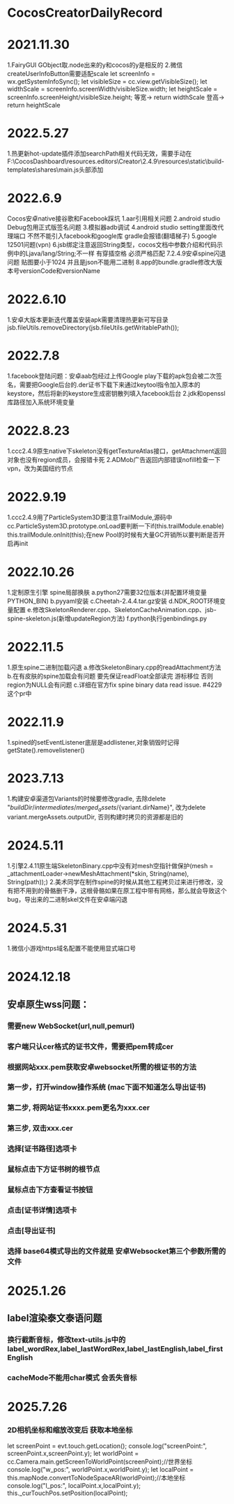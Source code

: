 # CocosCreatorDailyRecord
# 2021.11.30
1.FairyGUI GObject取.node出来的y和cocos的y是相反的
2.微信createUserInfoButton需要适配scale
     let screenInfo = wx.getSystemInfoSync();
     let visibleSize = cc.view.getVisibleSize(); 
     let widthScale = screenInfo.screenWidth/visibleSize.width;
     let heightScale = screenInfo.screenHeight/visibleSize.height;
     等宽-> return widthScale
     登高-> return heightScale
# 2022.5.27
1.热更新hot-update插件添加searchPath相关代码无效，需要手动在F:\CocosDashboard\resources\.editors\Creator\2.4.9\resources\static\build-templates\shares\main.js头部添加
# 2022.6.9
Cocos安卓native接谷歌和Facebook踩坑
1.aar引用相关问题
2.android studio Debug包用正式版签名问题
3.模拟器adb调试
4.android studio setting里面改代理端口 不然不能引入facebook和google库 gradle会报错(翻墙梯子)
5.google 12501问题(vpn)
6.jsb绑定注意返回String类型，cocos文档中参数介绍和代码示例中的Ljava/lang/String;不一样 有穿插空格 必须严格匹配
7.2.4.9安卓spine闪退问题 贴图要小于1024 并且是json不能用二进制
8.app的bundle.gradle修改大版本号versionCode和versionName
# 2022.6.10
1.安卓大版本更新迭代覆盖安装apk需要清理热更新可写目录 jsb.fileUtils.removeDirectory(jsb.fileUtils.getWritablePath());
# 2022.7.8
1.facebook登陆问题：安卓aab包经过上传Google play下载的apk包会被二次签名，需要把Google后台的.der证书下载下来通过keytool指令加入原本的keystore，然后将新的keystore生成密钥散列填入facebook后台
2.jdk和openssl库路径加入系统环境变量
# 2022.8.23
1.ccc2.4.9原生native下skeleton没有getTextureAtlas接口，getAttachment返回对象也没有region成员，会报错卡死
2.ADMob广告返回内部错误nofill检查一下vpn，改为美国纽约节点
# 2022.9.19
1.ccc2.4.9用了ParticleSystem3D要注意TrailModule,源码中cc.ParticleSystem3D.prototype.onLoad要判断一下if(this.trailModule.enable) this.trailModule.onInit(this);在new Pool的时候有大量GC开销所以要判断是否开启再init
# 2022.10.26
1.定制原生引擎 spine局部换肤
     a.python27需要32位版本(并配置环境变量PYTHON_BIN)
     b.pyyaml安装
     c.Cheetah-2.4.4.tar.gz安装
     d.NDK_ROOT环境变量配置
     e.修改SkeletonRenderer.cpp、SkeletonCacheAnimation.cpp、jsb-spine-skeleton.js(新增updateRegion方法)
     f.python执行genbindings.py
# 2022.11.5
1.原生spine二进制加载闪退
     a.修改SkeletonBinary.cpp的readAttachment方法
     b.在有皮肤的spine加载会有问题 要先保证readFloat全部读完 游标移位 否则region为NULL会有问题
     c.详细在官方fix spine binary data read issue. #4229这个pr中
# 2022.11.9
1.spined的setEventListener底层是addlistener,对象销毁时记得getState().removelistener()
# 2023.7.13
1.构建安卓渠道包Variants的时候要修改gradle, 去除delete "${buildDir}/intermediates/merged_assets/${variant.dirName}", 改为delete variant.mergeAssets.outputDir, 否则构建时拷贝的资源都是旧的
# 2024.5.11
1.引擎2.4.11原生端SkeletonBinary.cpp中没有对mesh空指针做保护(mesh = _attachmentLoader->newMeshAttachment(*skin, String(name), String(path));)
2.美术同学在制作spine的时候从其他工程拷贝过来进行修改，没有把不用到的骨骼删干净，这根骨骼如果在原工程中带有网格，那么就会导致这个bug，导出来的二进制skel文件在安卓端闪退
# 2024.5.31
1.微信小游戏https域名配置不能使用显式端口号
# 2024.12.18
## 安卓原生wss问题：
### 需要new WebSocket(url,null,pemurl)
### 客户端只认cer格式的证书文件，需要把pem转成cer
### 根据网站xxx.pem获取安卓websocket所需的根证书的方法
### 第一步，打开window操作系统 (mac下面不知道怎么导出证书)
### 第二步, 将网站证书xxxx.pem更名为xxx.cer
### 第三步, 双击xxx.cer
### 选择[证书路径]选项卡
### 鼠标点击下方证书树的根节点
### 鼠标点击下方查看证书按钮
### 点击[证书详情]选项卡
### 点击[导出证书]
### 选择 base64模式导出的文件就是 安卓Websocket第三个参数所需的文件
# 2025.1.26
## label渲染泰文泰语问题
### 换行截断音标，修改text-utils.js中的label_wordRex,label_lastWordRex,label_lastEnglish,label_firstEnglish
### cacheMode不能用char模式 会丢失音标
# 2025.7.26
### 2D相机坐标和缩放改变后 获取本地坐标
let screenPoint = evt.touch.getLocation();
console.log("screenPoint:", screenPoint.x,screenPoint.y);
let worldPoint = cc.Camera.main.getScreenToWorldPoint(screenPoint);//世界坐标
console.log("w_pos:", worldPoint.x,worldPoint.y);
let localPoint = this.mapNode.convertToNodeSpaceAR(worldPoint);//本地坐标
console.log("l_pos:", localPoint.x,localPoint.y);
this._curTouchPos.setPosition(localPoint);
